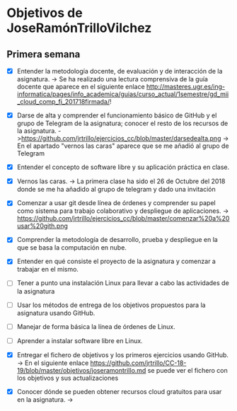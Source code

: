 # Objetivos de JoseRamónTrilloVilchez

## Primera semana

- [x] Entender la metodología docente, de evaluación y de interacción de la asignatura. -> Se ha realizado una lectura comprensiva de la guía docente que aparece en el siguiente enlace http://masteres.ugr.es/ing-informatica/pages/info_academica/guias/curso_actual/1semestre/gd_mii_cloud_comp_fi_201718firmada/!

- [x] Darse de alta y comprender el funcionamiento básico de GitHub y el grupo de Telegram de la asignatura; conocer el resto de los recursos de la asignatura. ->https://github.com/jrtrillo/ejercicios_cc/blob/master/darsedealta.png -> En el apartado "vernos las caras" aparece que se me añadió al grupo de Telegram

- [x] Entender el concepto de software libre y su aplicación práctica en clase.

- [x] Vernos las caras. -> La primera clase ha sido el 26 de Octubre del 2018 donde se me ha añadido al grupo de telegram y dado una invitación

- [x] Comenzar a usar git desde línea de órdenes y comprender su papel como sistema para trabajo colaborativo y despliegue de aplicaciones. -> https://github.com/jrtrillo/ejercicios_cc/blob/master/comenzar%20a%20usar%20gith.png

- [x] Comprender la metodología de desarrollo, prueba y despliegue en la que se basa la computación en nube.

- [x] Entender en qué consiste el proyecto de la asignatura y comenzar a trabajar en el mismo.

- [ ] Tener a punto una instalación Linux para llevar a cabo las actividades de la asignatura

- [ ] Usar los métodos de entrega de los objetivos propuestos para la asignatura usando GitHub.

- [ ] Manejar de forma básica la línea de órdenes de Linux.

- [ ] Aprender a instalar software libre en Linux.

- [x] Entregar el fichero de objetivos y los primeros ejercicios usando GitHub. -> En el siguiente enlace https://github.com/jrtrillo/CC-18-19/blob/master/objetivos/joseramontrillo.md se puede ver el fichero con los objetivos y sus actualizaciones

- [x] Conocer dónde se pueden obtener recursos cloud gratuitos para usar en la asignatura. ->
